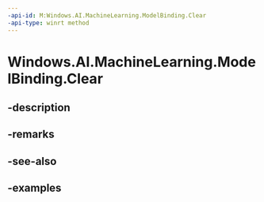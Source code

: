 ```yaml
---
-api-id: M:Windows.AI.MachineLearning.ModelBinding.Clear
-api-type: winrt method
---
```


<!-- Method syntax.
public void ModelBinding.Clear()
-->

# Windows.AI.MachineLearning.ModelBinding.Clear

## -description

## -remarks

## -see-also

## -examples

